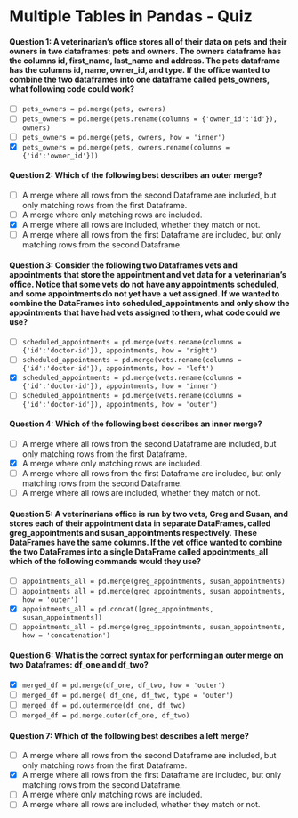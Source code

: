 # Multiple Tables in Pandas - Quiz

#### Question 1: A veterinarian’s office stores all of their data on pets and their owners in two dataframes: pets and owners. The owners dataframe has the columns id, first_name, last_name and address. The pets dataframe has the columns id, name, owner_id, and type. If the office wanted to combine the two dataframes into one dataframe called pets_owners, what following code could work?

- [ ] `pets_owners = pd.merge(pets, owners)`   
- [ ] `pets_owners = pd.merge(pets.rename(columns = {'owner_id':'id'}), owners)`
- [ ] `pets_owners = pd.merge(pets, owners, how = 'inner')`
- [x] `pets_owners = pd.merge(pets, owners.rename(columns = {'id':'owner_id'}))`

#### Question 2: Which of the following best describes an outer merge?

- [ ] A merge where all rows from the second Dataframe are included, but only matching rows from the first Dataframe.
- [ ] A merge where only matching rows are included.
- [x] A merge where all rows are included, whether they match or not.
- [ ] A merge where all rows from the first Dataframe are included, but only matching rows from the second Dataframe.

#### Question 3: Consider the following two Dataframes vets and appointments that store the appointment and vet data for a veterinarian’s office. Notice that some vets do not have any appointments scheduled, and some appointments do not yet have a vet assigned. If we wanted to combine the DataFrames into scheduled_appointments and only show the appointments that have had vets assigned to them, what code could we use?

- [ ] `scheduled_appointments = pd.merge(vets.rename(columns = {'id':'doctor-id'}), appointments, how = 'right')`
- [ ] `scheduled_appointments = pd.merge(vets.rename(columns = {'id':'doctor-id'}), appointments, how = 'left')`
- [x] `scheduled_appointments = pd.merge(vets.rename(columns = {'id':'doctor-id'}), appointments, how = 'inner')`
- [ ] `scheduled_appointments = pd.merge(vets.rename(columns = {'id':'doctor-id'}), appointments, how = 'outer')`

#### Question 4: Which of the following best describes an inner merge?

- [ ] A merge where all rows from the second Dataframe are included, but only matching rows from the first Dataframe.
- [x] A merge where only matching rows are included.
- [ ] A merge where all rows from the first Dataframe are included, but only matching rows from the second Dataframe.
- [ ] A merge where all rows are included, whether they match or not.

#### Question 5: A veterinarians office is run by two vets, Greg and Susan, and stores each of their appointment data in separate DataFrames, called greg_appointments and susan_appointments respectively. These DataFrames have the same columns. If the vet office wanted to combine the two DataFrames into a single DataFrame called appointments_all which of the following commands would they use?

- [ ] `appointments_all = pd.merge(greg_appointments, susan_appointments)`
- [ ] `appointments_all = pd.merge(greg_appointments, susan_appointments, how = 'outer')`
- [x] `appointments_all = pd.concat([greg_appointments, susan_appointments])`
- [ ] `appointments_all = pd.merge(greg_appointments, susan_appointments, how = 'concatenation')`

#### Question 6: What is the correct syntax for performing an outer merge on two Dataframes: df_one and df_two?

- [x] ```merged_df = pd.merge(df_one, df_two, how = 'outer')```
- [ ] ```merged_df = pd.merge( df_one, df_two, type = 'outer')```
- [ ] ```merged_df = pd.outermerge(df_one, df_two)```
- [ ] ```merged_df = pd.merge.outer(df_one, df_two)```

#### Question 7: Which of the following best describes a left merge?

- [ ] A merge where all rows from the second Dataframe are included, but only matching rows from the first Dataframe.
- [x] A merge where all rows from the first Dataframe are included, but only matching rows from the second Dataframe.
- [ ] A merge where only matching rows are included.
- [ ] A merge where all rows are included, whether they match or not.